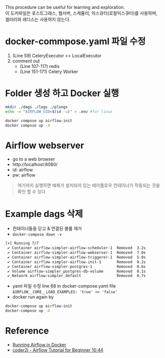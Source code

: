 This procedure can be useful for learning and exploration.  
이 도커파일은 포스트그래스, 웹서버, 스케쥴러, 익스큐터(로컬익스큐터)를 사용하며, 셀러리와 레디스는 사용하지 않는다.   

# docker-commpose.yaml 파일 수정
1. (Line 59) CeleryExecutor >> LocalExecutor  
2. comment out  
    - (Line 107-117) redis
    - (Line 151-171) Celery Worker

# Folder 생성 하고 Docker 실행 
```bash
mkdir ./dags ./logs ./plungs
echo -e "AIRFLOW_UID=$(id -u)" > .env #for linux

docker compose up airflow-init
docker compose up -d
```

# Airflow webserver 
- go to a web browser 
- http://localhost:8080/  
- id: airflow  
- pw: airflow  

> 여기까지 실행하면 예제가 설치되어 있는 에어플로우 컨테이너가 작동되는 것을 확인 할 수 있다

# Example dags 삭제
- 컨테이너들을 닫고 & 연결된 볼륨 제거
- `docker-compose down -v`
``` bash
[+] Running 7/7
 ✔ Container airflow-simpler-airflow-scheduler-1  Removed  3.2s 
 ✔ Container airflow-simpler-airflow-webserver-1  Removed  7.0s 
 ✔ Container airflow-simpler-airflow-triggerer-1  Removed  5.0s 
 ✔ Container airflow-simpler-airflow-init-1       Removed  0.2s 
 ✔ Container airflow-simpler-postgres-1           Removed  0.6s 
 ✔ Volume airflow-simpler_postgres-db-volume      Removed  0.1s 
 ✔ Network airflow-simpler_default                Removed  0.7s
 ```
- yaml 파일 수정 line 68 in docker-compose.yaml file  
`AIRFLOW__CORE__LOAD_EXAMPLES: 'true' >> 'false'`  
- docker run again by
``` bash
docker-compose up airflow-init
docker-compose up -d
```

# Reference  
- [Running Airflow in Docker](https://airflow.apache.org/docs/apache-airflow/stable/howto/docker-compose/index.html)
- [coder2j - Airflow Tutorial for Beginner 10:44](https://youtu.be/K9AnJ9_ZAXE)